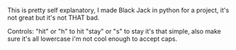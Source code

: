 This is pretty self explanatory, I made Black Jack in python for a project, it's not great but it's not THAT bad.

Controls:
"hit" or "h" to hit
"stay" or "s" to stay 
it's that simple, also make sure it's all lowercase i'm not cool enough to accept caps.
